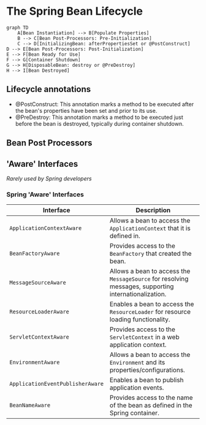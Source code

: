# The Spring Bean Lifecycle

```mermaid
graph TD
    A[Bean Instantiation] --> B[Populate Properties]
    B --> C[Bean Post-Processors: Pre-Initialization]
    C --> D[InitializingBean: afterPropertiesSet or @PostConstruct]
D --> E[Bean Post-Processors: Post-Initialization]
E --> F[Bean Ready for Use]
F --> G[Container Shutdown]
G --> H[DisposableBean: destroy or @PreDestroy]
H --> I[Bean Destroyed]
```

## Lifecycle annotations
- @PostConstruct: This annotation marks a method to be executed after the bean's properties have been set and prior to
  its use.
- @PreDestroy: This annotation marks a method to be executed just before the bean is destroyed, typically during
  container shutdown.

## Bean Post Processors

## 'Aware' Interfaces
*Rarely used by Spring developers*

### Spring 'Aware' Interfaces

| Interface                        | Description                                                                                          |
|----------------------------------|------------------------------------------------------------------------------------------------------|
| `ApplicationContextAware`        | Allows a bean to access the `ApplicationContext` that it is defined in.                              |
| `BeanFactoryAware`               | Provides access to the `BeanFactory` that created the bean.                                          |
| `MessageSourceAware`             | Allows a bean to access the `MessageSource` for resolving messages, supporting internationalization. |
| `ResourceLoaderAware`            | Enables a bean to access the `ResourceLoader` for resource loading functionality.                    |
| `ServletContextAware`            | Provides access to the `ServletContext` in a web application context.                                |
| `EnvironmentAware`               | Allows a bean to access the `Environment` and its properties/configurations.                         |
| `ApplicationEventPublisherAware` | Enables a bean to publish application events.                                                        |
| `BeanNameAware`                  | Provides access to the name of the bean as defined in the Spring container.                          |

